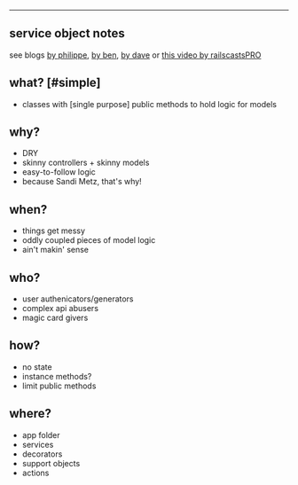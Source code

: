 ----
## service object notes 
see blogs 
[by philippe](http://brewhouse.io/blog/2014/04/30/gourmet-service-objects.html), 
[by ben](https://blog.engineyard.com/2014/keeping-your-rails-controllers-dry-with-services), 
[by dave](http://multithreaded.stitchfix.com/blog/2015/06/02/anatomy-of-service-objects-in-rails/)
or [this video by railscastsPRO](https://www.youtube.com/watch?v=LsUx0dWikmo)

## what? [#simple] 
* classes with [single purpose] public methods to hold logic for models

## why?
* DRY
* skinny controllers + skinny models
* easy-to-follow logic
* because Sandi Metz, that's why!

## when?
* things get messy
* oddly coupled pieces of model logic
* ain't makin' sense

## who?
* user authenicators/generators
* complex api abusers
* magic card givers

## how?
* no state
* instance methods?
* limit public methods

## where?
* app folder
* services
* decorators
* support objects
* actions
